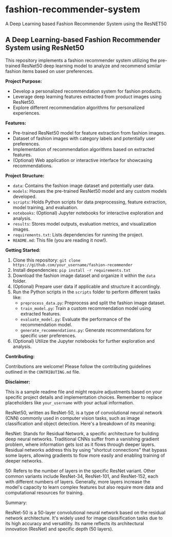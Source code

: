 # fashion-recommender-system
A Deep Learning based Fashion Recommender System using the ResNET50

## A Deep Learning-based Fashion Recommender System using ResNet50

This repository implements a fashion recommender system utilizing the pre-trained ResNet50 deep learning model to analyze and recommend similar fashion items based on user preferences.

**Project Purpose:**

* Develop a personalized recommendation system for fashion products.
* Leverage deep learning features extracted from product images using ResNet50.
* Explore different recommendation algorithms for personalized experiences.

**Features:**

* Pre-trained ResNet50 model for feature extraction from fashion images.
* Dataset of fashion images with category labels and potentially user preferences.
* Implementation of recommendation algorithms based on extracted features.
* (Optional) Web application or interactive interface for showcasing recommendations.

**Project Structure:**

* `data`: Contains the fashion image dataset and potentially user data.
* `models`: Houses the pre-trained ResNet50 model and any custom models developed.
* `scripts`: Holds Python scripts for data preprocessing, feature extraction, model training, and evaluation.
* `notebooks`: (Optional) Jupyter notebooks for interactive exploration and analysis.
* `results`: Stores model outputs, evaluation metrics, and visualization images.
* `requirements.txt`: Lists dependencies for running the project.
* `README.md`: This file (you are reading it now!).

**Getting Started:**

1. Clone this repository: `git clone https://github.com/your_username/fashion-recommender`
2. Install dependencies: `pip install -r requirements.txt`
3. Download the fashion image dataset and organize it within the `data` folder.
4. (Optional) Prepare user data if applicable and structure it accordingly.
5. Run the Python scripts in the `scripts` folder to perform different tasks like:
    * `preprocess_data.py`: Preprocess and split the fashion image dataset.
    * `train_model.py`: Train a custom recommendation model using extracted features.
    * `evaluate_model.py`: Evaluate the performance of the recommendation model.
    * `generate_recommendations.py`: Generate recommendations for specific user preferences.
6. (Optional) Utilize the Jupyter notebooks for further exploration and analysis.

**Contributing:**

Contributions are welcome! Please follow the contributing guidelines outlined in the `CONTRIBUTING.md` file.

**Disclaimer:**

This is a sample readme file and might require adjustments based on your specific project details and implementation choices. Remember to replace placeholders like `your_username` with your actual information.

ResNet50, written as ResNet-50, is a type of convolutional neural network (CNN) commonly used in computer vision tasks, such as image classification and object detection. Here's a breakdown of its meaning:

ResNet: Stands for Residual Network, a specific architecture for building deep neural networks. Traditional CNNs suffer from a vanishing gradient problem, where information gets lost as it flows through deeper layers. Residual networks address this by using "shortcut connections" that bypass some layers, allowing gradients to flow more easily and enabling training of deeper networks.

50: Refers to the number of layers in the specific ResNet variant. Other common variants include ResNet-34, ResNet-101, and ResNet-152, each with different numbers of layers. Generally, more layers increase the model's capacity to learn complex features but also require more data and computational resources for training.

Summary:

ResNet-50 is a 50-layer convolutional neural network based on the residual network architecture.
It's widely used for image classification tasks due to its high accuracy and versatility.
Its name reflects its architectural innovation (ResNet) and specific depth (50 layers).

